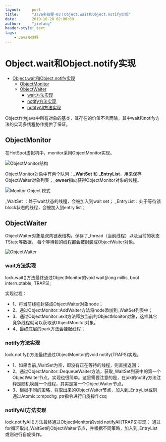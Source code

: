 ```yaml
---
layout:     post
title:      "Java多线程-03丨Object.wait和Object.notify实现"
date:       2019-10-28 02:00:00
author:     "jiefang"
header-style: text
tags:
    - Java多线程
---
```

# Object.wait和Object.notify实现

* [Object.wait和Object.notify实现](#objectwait和objectnotify实现)
	* [ObjectMonitor](#objectmonitor)
	* [ObjectWaiter](#objectwaiter)
		* [wait方法实现](#wait方法实现)
		* [notify方法实现](#notify方法实现)
		* [notifyAll方法实现](#notifyall方法实现)

Object作为java中所有对象的基类，其存在的价值不言而喻，其中wait和notify方法的实现多线程协作提供了保证。
## ObjectMonitor
在HotSpot虚拟机中，monitor采用ObjectMonitor实现。

![ObjectMonitor结构](https://i.loli.net/2019/10/25/eGuv2bYpqSfX5yn.png)

ObjectMonitor对象中有两个队列：**_WaitSet** 和 **_EntryList**，用来保存ObjectWaiter对象列表；**_owner**指向获得ObjectMonitor对象的线程。

![Monitor Object 模式](https://s2.ax1x.com/2019/10/25/Kd1UFf.png)

_WaitSet ：处于wait状态的线程，会被加入到wait set；
_EntryList：处于等待锁block状态的线程，会被加入到entry list；

## ObjectWaiter
ObjectWaiter对象是双向链表结构，保存了_thread（当前线程）以及当前的状态TState等数据， 每个等待锁的线程都会被封装成ObjectWaiter对象。

![ObjectWaiter](https://s2.ax1x.com/2019/10/25/Kd1jpD.png)

### wait方法实现
lock.wait()方法最终通过ObjectMonitor的void wait(jlong millis, bool interruptable, TRAPS);

实现过程：
- 1、将当前线程封装成ObjectWaiter对象node；
- 2、通过ObjectMonitor::AddWaiter方法将node添加到_WaitSet列表中；
- 3、通过ObjectMonitor::exit方法释放当前的ObjectMonitor对象，这样其它竞争线程就可以获取该ObjectMonitor对象。
- 4、最终底层的park方法会挂起线程；

### notify方法实现
lock.notify()方法最终通过ObjectMonitor的void notify(TRAPS)实现。
- 1、如果当前_WaitSet为空，即没有正在等待的线程，则直接返回；
- 2、通过ObjectMonitor::DequeueWaiter方法，获取_WaitSet列表中的第一个ObjectWaiter节点，实现也很简单。这里需要注意的是，在jdk的notify方法注释是随机唤醒一个线程，其实是第一个ObjectWaiter节点。
- 3、根据不同的策略，将取出来的ObjectWaiter节点，加入到_EntryList或则通过Atomic::cmpxchg_ptr指令进行自旋操作cxq

### notifyAll方法实现
lock.notifyAll()方法最终通过ObjectMonitor的void notifyAll(TRAPS)实现：
通过for循环取出_WaitSet的ObjectWaiter节点，并根据不同策略，加入到_EntryList或则进行自旋操作。
